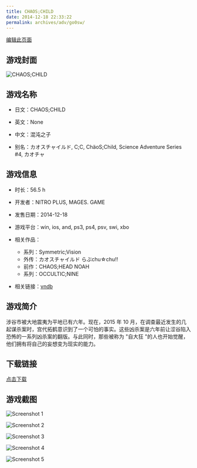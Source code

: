 ```yaml
---
title: CHAOS;CHILD
date: 2014-12-18 22:33:22
permalink: archives/adv/go0sw/
---
```

[编辑此页面](https://github.com/ACG-3/ADV3-source/blob/main/source/_posts/CHAOS%3BCHILD.md)

## 游戏封面

![CHAOS;CHILD](https://pan.timero.xyz/d/onedrive/img_lib_001/CHAOS;CHILD_cover.avif)


## 游戏名称

- 日文：CHAOS;CHILD
- 英文：None
- 中文：混沌之子

- 别名：カオスチャイルド, C;C, ChäoS;Child, Science Adventure Series #4, カオチャ


## 游戏信息

- 时长：56.5 h
- 开发者：NITRO PLUS, MAGES. GAME
- 发售日期：2014-12-18
- 游戏平台：win, ios, and, ps3, ps4, psv, swi, xbo
- 相关作品：
   - 系列：Symmetric;Vision
   - 外传：カオスチャイルド らぶchu☆chu!!
   - 前作：CHAOS;HEAD NOAH
   - 系列：OCCULTIC;NINE

- 相关链接：[vndb](https://vndb.org/v14018)


## 游戏简介

涉谷市被大地震夷为平地已有六年。现在，2015 年 10 月，在调查最近发生的几起谋杀案时，宫代拓鹤意识到了一个可怕的事实。这些凶杀案是六年前让涩谷陷入恐怖的一系列凶杀案的翻版。与此同时，那些被称为 "自大狂 "的人也开始觉醒，他们拥有将自己的妄想变为现实的能力。




## 下载链接

[点击下载](https://pan.timero.xyz/onedrive/adv_lib_001/CHAOS%3BCHILD)


## 游戏截图


![Screenshot 1](https://pan.timero.xyz/d/onedrive/img_lib_001/CHAOS;CHILD_Screenshot_1.avif)

![Screenshot 2](https://pan.timero.xyz/d/onedrive/img_lib_001/CHAOS;CHILD_Screenshot_2.avif)

![Screenshot 3](https://pan.timero.xyz/d/onedrive/img_lib_001/CHAOS;CHILD_Screenshot_3.avif)

![Screenshot 4](https://pan.timero.xyz/d/onedrive/img_lib_001/CHAOS;CHILD_Screenshot_4.avif)

![Screenshot 5](https://pan.timero.xyz/d/onedrive/img_lib_001/CHAOS;CHILD_Screenshot_5.avif)

